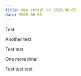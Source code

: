 ```yaml
---
title: New zettel on 2020-06-05
date: 2020-06-05
---
```


Test

Another test

Test test

One more time!

Test test test
